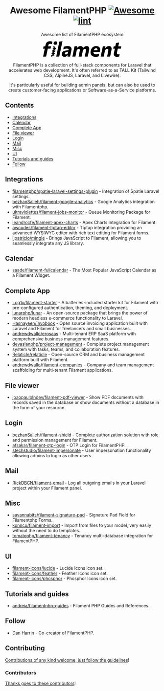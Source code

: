 <div align="center">

<!-- title -->

<!--lint ignore no-dead-urls-->

# Awesome FilamentPHP [![Awesome](https://awesome.re/badge.svg)](https://awesome.re) [![lint](https://github.com/damian-developer/awesome-filamentphp/actions/workflows/lint.yaml/badge.svg)](https://github.com/damian-developer/awesome-filamentphp/actions/workflows/lint.yaml)

<!-- subtitle -->

Awesome list of FilamentPHP ecosystem

<!-- image -->

<a href="https://filamentphp.com/" target="_blank" rel="noopener noreferrer">
  <img src="./assets/logo.svg" />
</a>

<!-- description -->

FilamentPHP is a collection of full-stack components for Laravel that accelerates web development. It's often referred to as TALL Kit (Tailwind CSS, AlpineJS, Laravel, and Livewire).

It's particularly useful for building admin panels, but can also be used to create customer-facing applications or Software-as-a-Service platforms.

</div>

<!-- TOC -->

## Contents

- [Integrations](#integrations)
- [Calendar](#calendar)
- [Complete App](#complete-app)
- [File viewer](#file-viewer)
- [Login](#login)
- [Mail](#mail)
- [Misc](#misc)
- [UI](#ui)
- [Tutorials and guides](#tutorials-and-guides)
- [Follow](#follow)

<!-- CONTENT -->

## Integrations

- [filamentphp/spatie-laravel-settings-plugin](https://github.com/filamentphp/spatie-laravel-settings-plugin) - Integration of Spatie Laravel settings.
- [bezhanSalleh/filament-google-analytics](https://github.com/bezhanSalleh/filament-google-analytics) - Google Analytics integration with Filamentphp.
- [ultraviolettes/filament-jobs-monitor](https://github.com/ultraviolettes/filament-jobs-monitor) - Queue Monitoring Package for Filament.
- [leandrocfe/filament-apex-charts](https://github.com/leandrocfe/filament-apex-charts) - Apex Charts integration for Filament.
- [awcodes/filament-tiptap-editor](https://github.com/awcodes/filament-tiptap-editor) - Tiptap integration providing an advanced WYSIWYG editor with rich text editing for Filament forms.
- [ijpatricio/mingle](https://github.com/ijpatricio/mingle) - Brings JavaScript to Filament, allowing you to seamlessly integrate any JS library.

## Calendar

- [saade/filament-fullcalendar](https://github.com/saade/filament-fullcalendar) - The Most Popular JavaScript Calendar as a Filament Widget.

## Complete App

- [Log1x/filament-starter](https://github.com/Log1x/filament-starter) - A batteries-included starter kit for Filament with pre-configured authentication, theming, and deployment.
- [lunarphp/lunar](https://github.com/lunarphp/lunar) - An open-source package that brings the power of modern headless e-commerce functionality to Laravel.
- [Hasnayeen/invobook](https://github.com/Hasnayeen/invobook) - Open source invoicing application built with Laravel and Filament for freelancers and small businesses.
- [andrewdwallo/erpsaas](https://github.com/andrewdwallo/erpsaas) - Multi-tenant ERP SaaS platform with comprehensive business management features.
- [devaslanphp/project-management](https://github.com/devaslanphp/project-management) - Complete project management system with tasks, teams, and collaboration features.
- [Relaticle/relaticle](https://github.com/Relaticle/relaticle) - Open-source CRM and business management platform built with Filament.
- [andrewdwallo/filament-companies](https://github.com/andrewdwallo/filament-companies) - Company and team management scaffolding for multi-tenant Filament applications.

## File viewer

- [joaopaulolndev/filament-pdf-viewer](https://github.com/joaopaulolndev/filament-pdf-viewer) - Show PDF documents with records saved in the database or show documents without a database in the form of your resource.

## Login

- [bezhanSalleh/filament-shield](https://github.com/bezhanSalleh/filament-shield) - Complete authorization solution with role and permission management for Filament.
- [afsakar/filament-otp-login](https://github.com/afsakar/filament-otp-login) - OTP Login for FilamentPHP.
- [stechstudio/filament-impersonate](https://github.com/stechstudio/filament-impersonate) - User impersonation functionality allowing admins to login as other users.

## Mail
- [RickDBCN/filament-email](https://github.com/RickDBCN/filament-email) - Log all outgoing emails in your Laravel project within your Filament panel.

## Misc

- [savannabits/filament-signature-pad](https://github.com/savannabits/filament-signature-pad) - Signature Pad Field for Filamentphp Forms.
- [konnco/filament-import](https://github.com/konnco/filament-import) - Import from files to your model, very easily without the need to do templates.
- [tomatophp/filament-tenancy](https://github.com/tomatophp/filament-tenancy) - Tenancy multi-database integration for FilamentPHP.

## UI

- [filament-icons/lucide](https://github.com/filament-icons/lucide) - Lucide Icons icon set.
- [filament-icons/feather](https://github.com/filament-icons/feather) - Feather Icons icon set.
- [filament-icons/phosphor](https://github.com/filament-icons/phosphor) - Phosphor Icons icon set.

## Tutorials and guides

- [andreia/filamentphp-guides](https://github.com/andreia/filamentphp-guides) - Filament PHP Guides and References.


<!-- END CONTENT -->

## Follow

- [Dan Harrin](https://x.com/danjharrin) - Co-creator of FilamentPHP.

## Contributing

[Contributions of any kind welcome, just follow the guidelines](contributing.md)!

### Contributors

[Thanks goes to these contributors](https://github.com/damian-developer/awesome-filamentphp/graphs/contributors)!
